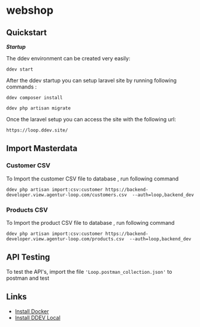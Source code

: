 # webshop

## Quickstart

***Startup***

The ddev environment can be created very easily:

```
ddev start
```

After the ddev startup you can setup laravel site by running following commands :

```
ddev composer install
```


```
ddev php artisan migrate
```


Once the laravel setup you can access the site with the following url:


```
https://loop.ddev.site/
```




## Import Masterdata


### Customer CSV

To Import the customer CSV file to database , run following command

```
ddev php artisan import:csv:customer https://backend-developer.view.agentur-loop.com/customers.csv  --auth=loop,backend_dev
```

### Products CSV

To Import the product CSV file to database , run following command

```
ddev php artisan import:csv:customer https://backend-developer.view.agentur-loop.com/products.csv  --auth=loop,backend_dev
```





## API Testing

To test the API's, import the file ```'Loop.postman_collection.json'``` to postman and test



## Links

* [Install Docker](https://docs.docker.com/#docker-products)
* [Install DDEV Local](https://ddev.readthedocs.io/en/stable/)
